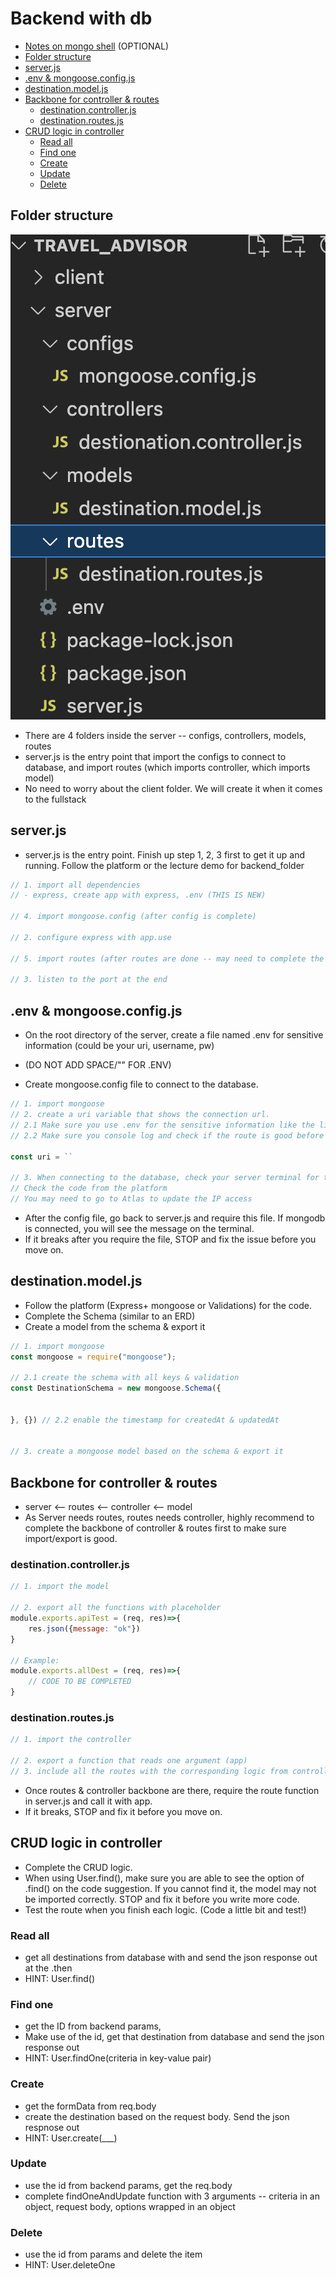 # Backend with db
- [Notes on mongo shell](./mongoose.md) (OPTIONAL)
- [Folder structure](#folder-structure)
- [server.js](#serverjs)
- [.env \& mongoose.config.js](#env--mongooseconfigjs)
- [destination.model.js](#destinationmodeljs)
- [Backbone for controller \& routes](#backbone-for-controller--routes)
  - [destination.controller.js](#destinationcontrollerjs)
  - [destination.routes.js](#destinationroutesjs)
- [CRUD logic in controller](#crud-logic-in-controller)
  - [Read all](#read-all)
  - [Find one](#find-one)
  - [Create](#create)
  - [Update](#update)
  - [Delete](#delete)


## Folder structure
![image](fullstack_folder.png)
- There are 4 folders inside the server -- configs, controllers, models, routes
- server.js is the entry point that import the configs to connect to database, and import routes (which imports controller, which imports model)
- No need to worry about the client folder. We will create it when it comes to the fullstack

## server.js
- server.js is the entry point. Finish up step 1, 2, 3 first to get it up and running. Follow the platform or the lecture demo for backend_folder
```js
// 1. import all dependencies  
// - express, create app with express, .env (THIS IS NEW)

// 4. import mongoose.config (after config is complete)

// 2. configure express with app.use

// 5. import routes (after routes are done -- may need to complete the models & the backbone of the controller first)

// 3. listen to the port at the end

```

## .env & mongoose.config.js
- On the root directory of the server, create a file named .env for sensitive information (could be your uri, username, pw)
- (DO NOT ADD SPACE/"" FOR .ENV)

- Create mongoose.config file to connect to the database. 
```js
// 1. import mongoose
// 2. create a uri variable that shows the connection url. 
// 2.1 Make sure you use .env for the sensitive information like the link or password or username
// 2.2 Make sure you console log and check if the route is good before you connect to the database. 

const uri = ``

// 3. When connecting to the database, check your server terminal for the successful connection message. 
// Check the code from the platform
// You may need to go to Atlas to update the IP access

```
- After the config file, go back to server.js and require this file. If mongodb is connected, you will see the message on the terminal. 
- If it breaks after you require the file, STOP and fix the issue before you move on. 

## destination.model.js
- Follow the platform (Express+ mongoose or Validations) for the code. 
- Complete the Schema (similar to an ERD)
- Create a model from the schema & export it
```js
// 1. import mongoose
const mongoose = require("mongoose");

// 2.1 create the schema with all keys & validation
const DestinationSchema = new mongoose.Schema({
    

}, {}) // 2.2 enable the timestamp for createdAt & updatedAt


// 3. create a mongoose model based on the schema & export it

```

## Backbone for controller & routes
- server <-- routes <-- controller <-- model
- As Server needs routes, routes needs controller, highly recommend to complete the backbone of controller & routes first to make sure import/export is good. 
### destination.controller.js
```js
// 1. import the model

// 2. export all the functions with placeholder
module.exports.apiTest = (req, res)=>{
    res.json({message: "ok"})
}

// Example: 
module.exports.allDest = (req, res)=>{
    // CODE TO BE COMPLETED
}


```

### destination.routes.js
```js
// 1. import the controller

// 2. export a function that reads one argument (app)
// 3. include all the routes with the corresponding logic from controller
```
- Once routes & controller backbone are there, require the route function in server.js and call it with app. 
- If it breaks, STOP and fix it before you move on. 

## CRUD logic in controller
- Complete the CRUD logic. 
- When using User.find(), make sure you are able to see the option of .find() on the code suggestion. If you cannot find it, the model may not be imported correctly. STOP and fix it before you write more code. 
- Test the route when you finish each logic. (Code a little bit and test!)

### Read all
- get all destinations from database with and send the json response out at the .then
- HINT: User.find()

### Find one
-  get the ID from backend params, 
- Make use of the id, get that destination from database and send the json response out
- HINT: User.findOne(criteria in key-value pair)

### Create 
- get the formData from req.body
- create the destination based on the request body. Send the json respnose out
- HINT: User.create(___) 

### Update
- use the id from backend params, get the req.body 
- complete findOneAndUpdate function with 3 arguments -- criteria in an object, request body, options wrapped in an object

### Delete
- use the id from params and delete the item
- HINT: User.deleteOne



